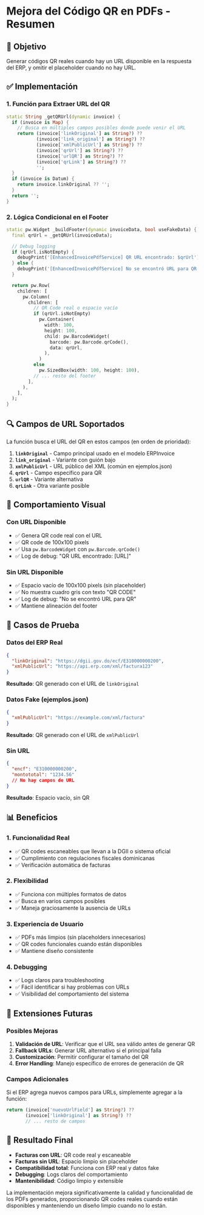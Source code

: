 # Mejora del Código QR en PDFs - Resumen

## 🎯 **Objetivo**
Generar códigos QR reales cuando hay un URL disponible en la respuesta del ERP, y omitir el placeholder cuando no hay URL.

## ✅ **Implementación**

### **1. Función para Extraer URL del QR**
```dart
static String _getQRUrl(dynamic invoice) {
  if (invoice is Map) {
    // Busca en múltiples campos posibles donde puede venir el URL
    return (invoice['linkOriginal'] as String?) ??
           (invoice['link_original'] as String?) ??
           (invoice['xmlPublicUrl'] as String?) ??
           (invoice['qrUrl'] as String?) ??
           (invoice['urlQR'] as String?) ??
           (invoice['qrLink'] as String?) ??
           '';
  }
  if (invoice is Datum) {
    return invoice.linkOriginal ?? '';
  }
  return '';
}
```

### **2. Lógica Condicional en el Footer**
```dart
static pw.Widget _buildFooter(dynamic invoiceData, bool useFakeData) {
  final qrUrl = _getQRUrl(invoiceData);

  // Debug logging
  if (qrUrl.isNotEmpty) {
    debugPrint('[EnhancedInvoicePdfService] QR URL encontrado: $qrUrl');
  } else {
    debugPrint('[EnhancedInvoicePdfService] No se encontró URL para QR');
  }

  return pw.Row(
    children: [
      pw.Column(
        children: [
          // QR Code real o espacio vacío
          if (qrUrl.isNotEmpty)
            pw.Container(
              width: 100,
              height: 100,
              child: pw.BarcodeWidget(
                barcode: pw.Barcode.qrCode(),
                data: qrUrl,
              ),
            )
          else
            pw.SizedBox(width: 100, height: 100),
          // ... resto del footer
        ],
      ),
    ],
  );
}
```

## 🔍 **Campos de URL Soportados**

La función busca el URL del QR en estos campos (en orden de prioridad):

1. **`linkOriginal`** - Campo principal usado en el modelo ERPInvoice
2. **`link_original`** - Variante con guión bajo
3. **`xmlPublicUrl`** - URL público del XML (común en ejemplos.json)
4. **`qrUrl`** - Campo específico para QR
5. **`urlQR`** - Variante alternativa
6. **`qrLink`** - Otra variante posible

## 🎨 **Comportamiento Visual**

### **Con URL Disponible**
- ✅ Genera QR code real con el URL
- ✅ QR code de 100x100 pixels
- ✅ Usa `pw.BarcodeWidget` con `pw.Barcode.qrCode()`
- ✅ Log de debug: "QR URL encontrado: [URL]"

### **Sin URL Disponible**
- ✅ Espacio vacío de 100x100 pixels (sin placeholder)
- ✅ No muestra cuadro gris con texto "QR CODE"
- ✅ Log de debug: "No se encontró URL para QR"
- ✅ Mantiene alineación del footer

## 🧪 **Casos de Prueba**

### **Datos del ERP Real**
```json
{
  "linkOriginal": "https://dgii.gov.do/ecf/E310000000200",
  "xmlPublicUrl": "https://api.erp.com/xml/factura123"
}
```
**Resultado**: QR generado con el URL de `linkOriginal`

### **Datos Fake (ejemplos.json)**
```json
{
  "xmlPublicUrl": "https://example.com/xml/factura"
}
```
**Resultado**: QR generado con el URL de `xmlPublicUrl`

### **Sin URL**
```json
{
  "encf": "E310000000200",
  "montototal": "1234.56"
  // No hay campos de URL
}
```
**Resultado**: Espacio vacío, sin QR

## 📊 **Beneficios**

### **1. Funcionalidad Real**
- ✅ QR codes escaneables que llevan a la DGII o sistema oficial
- ✅ Cumplimiento con regulaciones fiscales dominicanas
- ✅ Verificación automática de facturas

### **2. Flexibilidad**
- ✅ Funciona con múltiples formatos de datos
- ✅ Busca en varios campos posibles
- ✅ Maneja graciosamente la ausencia de URLs

### **3. Experiencia de Usuario**
- ✅ PDFs más limpios (sin placeholders innecesarios)
- ✅ QR codes funcionales cuando están disponibles
- ✅ Mantiene diseño consistente

### **4. Debugging**
- ✅ Logs claros para troubleshooting
- ✅ Fácil identificar si hay problemas con URLs
- ✅ Visibilidad del comportamiento del sistema

## 🔮 **Extensiones Futuras**

### **Posibles Mejoras**
1. **Validación de URL**: Verificar que el URL sea válido antes de generar QR
2. **Fallback URLs**: Generar URL alternativo si el principal falla
3. **Customización**: Permitir configurar el tamaño del QR
4. **Error Handling**: Manejo específico de errores de generación de QR

### **Campos Adicionales**
Si el ERP agrega nuevos campos para URLs, simplemente agregar a la función:
```dart
return (invoice['nuevoUrlField'] as String?) ??
       (invoice['linkOriginal'] as String?) ??
       // ... resto de campos
```

## 🎉 **Resultado Final**

- **Facturas con URL**: QR code real y escaneable
- **Facturas sin URL**: Espacio limpio sin placeholder
- **Compatibilidad total**: Funciona con ERP real y datos fake
- **Debugging**: Logs claros del comportamiento
- **Mantenibilidad**: Código limpio y extensible

La implementación mejora significativamente la calidad y funcionalidad de los PDFs generados, proporcionando QR codes reales cuando están disponibles y manteniendo un diseño limpio cuando no lo están.
